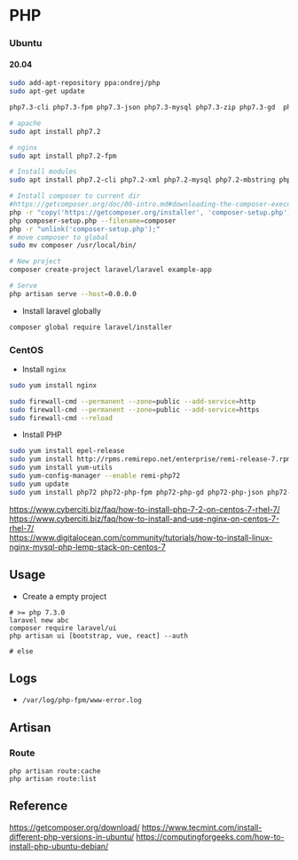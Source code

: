 # PHP
### Ubuntu

#### 20.04

```bash
sudo add-apt-repository ppa:ondrej/php
sudo apt-get update
```

```bash
php7.3-cli php7.3-fpm php7.3-json php7.3-mysql php7.3-zip php7.3-gd  php7.3-mbstring php7.3-curl php7.3-xml php7.3-bcmath php7.3-json
```

```bash
# apache
sudo apt install php7.2

# nginx
sudo apt install php7.2-fpm

# Install modules
sudo apt install php7.2-cli php7.2-xml php7.2-mysql php7.2-mbstring php7.2-xdebug

# Install composer to current dir
#https://getcomposer.org/doc/00-intro.md#downloading-the-composer-executable
php -r "copy('https://getcomposer.org/installer', 'composer-setup.php');"
php composer-setup.php --filename=composer
php -r "unlink('composer-setup.php');"
# move composer to global
sudo mv composer /usr/local/bin/

# New project
composer create-project laravel/laravel example-app

# Serve
php artisan serve --host=0.0.0.0
```

* Install laravel globally
```bash
composer global require laravel/installer
```

### CentOS

* Install `nginx`
```bash
sudo yum install nginx

sudo firewall-cmd --permanent --zone=public --add-service=http
sudo firewall-cmd --permanent --zone=public --add-service=https
sudo firewall-cmd --reload
```

* Install PHP
```bash
sudo yum install epel-release
sudo yum install http://rpms.remirepo.net/enterprise/remi-release-7.rpm
sudo yum install yum-utils
sudo yum-config-manager --enable remi-php72
sudo yum update
sudo yum install php72 php72-php-fpm php72-php-gd php72-php-json php72-php-mbstring php72-php-mysqlnd php72-php-xml php72-php-xmlrpc php72-php-opcache php7.2-xdebug
```

<https://www.cyberciti.biz/faq/how-to-install-php-7-2-on-centos-7-rhel-7/></br>
<https://www.cyberciti.biz/faq/how-to-install-and-use-nginx-on-centos-7-rhel-7/></br>
<https://www.digitalocean.com/community/tutorials/how-to-install-linux-nginx-mysql-php-lemp-stack-on-centos-7>

## Usage

* Create a empty project
```
# >= php 7.3.0
laravel new abc
composer require laravel/ui
php artisan ui [bootstrap, vue, react] --auth

# else

```

## Logs

* `/var/log/php-fpm/www-error.log`

## Artisan

### Route

```
php artisan route:cache
php artisan route:list
```


## Reference

<https://getcomposer.org/download/>
<https://www.tecmint.com/install-different-php-versions-in-ubuntu/>
<https://computingforgeeks.com/how-to-install-php-ubuntu-debian/>

